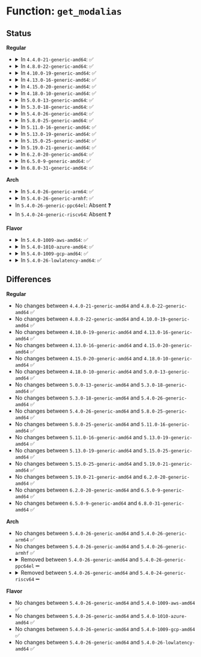 # Function: <code>get_modalias</code>

## Status
<b>Regular</b>
<ul>
<li>
<details>
<summary>In <code>4.4.0-21-generic-amd64</code>: ✅</summary>

```c
ssize_t get_modalias(char * buffer, size_t buffer_size)
```

```json
{
  "name": "get_modalias",
  "collision_type": "Unique Static",
  "inline_type": "No",
  "funcs": [
    {
      "addr": 18446744071585989232,
      "name": "get_modalias",
      "external": false,
      "loc": "drivers/firmware/dmi-id.c:71",
      "file": "drivers/firmware/dmi-id.c",
      "inline": "seen, unknown",
      "caller_inline": [],
      "caller_func": [
        "drivers/firmware/dmi-id.c:dmi_dev_uevent",
        "drivers/firmware/dmi-id.c:sys_dmi_modalias_show"
      ]
    }
  ],
  "symbols": [
    {
      "addr": 18446744071585989232,
      "name": "get_modalias",
      "section": ".text",
      "bind": "STB_LOCAL",
      "size": 248
    }
  ]
}
```
</details>
</li>
<li>
<details>
<summary>In <code>4.8.0-22-generic-amd64</code>: ✅</summary>

```c
ssize_t get_modalias(char * buffer, size_t buffer_size)
```

```json
{
  "name": "get_modalias",
  "collision_type": "Unique Static",
  "inline_type": "No",
  "funcs": [
    {
      "addr": 18446744071586395632,
      "name": "get_modalias",
      "external": false,
      "loc": "drivers/firmware/dmi-id.c:71",
      "file": "drivers/firmware/dmi-id.c",
      "inline": "seen, unknown",
      "caller_inline": [],
      "caller_func": [
        "drivers/firmware/dmi-id.c:dmi_dev_uevent",
        "drivers/firmware/dmi-id.c:sys_dmi_modalias_show"
      ]
    }
  ],
  "symbols": [
    {
      "addr": 18446744071586395632,
      "name": "get_modalias",
      "section": ".text",
      "bind": "STB_LOCAL",
      "size": 248
    }
  ]
}
```
</details>
</li>
<li>
<details>
<summary>In <code>4.10.0-19-generic-amd64</code>: ✅</summary>

```c
ssize_t get_modalias(char * buffer, size_t buffer_size)
```

```json
{
  "name": "get_modalias",
  "collision_type": "Unique Static",
  "inline_type": "No",
  "funcs": [
    {
      "addr": 18446744071586604480,
      "name": "get_modalias",
      "external": false,
      "loc": "drivers/firmware/dmi-id.c:71",
      "file": "drivers/firmware/dmi-id.c",
      "inline": "seen, unknown",
      "caller_inline": [],
      "caller_func": [
        "drivers/firmware/dmi-id.c:dmi_dev_uevent",
        "drivers/firmware/dmi-id.c:sys_dmi_modalias_show"
      ]
    }
  ],
  "symbols": [
    {
      "addr": 18446744071586604480,
      "name": "get_modalias",
      "section": ".text",
      "bind": "STB_LOCAL",
      "size": 248
    }
  ]
}
```
</details>
</li>
<li>
<details>
<summary>In <code>4.13.0-16-generic-amd64</code>: ✅</summary>

```c
ssize_t get_modalias(char * buffer, size_t buffer_size)
```

```json
{
  "name": "get_modalias",
  "collision_type": "Unique Static",
  "inline_type": "No",
  "funcs": [
    {
      "addr": 18446744071586729360,
      "name": "get_modalias",
      "external": false,
      "loc": "drivers/firmware/dmi-id.c:72",
      "file": "drivers/firmware/dmi-id.c",
      "inline": "seen, unknown",
      "caller_inline": [],
      "caller_func": [
        "drivers/firmware/dmi-id.c:dmi_dev_uevent",
        "drivers/firmware/dmi-id.c:sys_dmi_modalias_show"
      ]
    }
  ],
  "symbols": [
    {
      "addr": 18446744071586729360,
      "name": "get_modalias",
      "section": ".text",
      "bind": "STB_LOCAL",
      "size": 346
    }
  ]
}
```
</details>
</li>
<li>
<details>
<summary>In <code>4.15.0-20-generic-amd64</code>: ✅</summary>

```c
ssize_t get_modalias(char * buffer, size_t buffer_size)
```

```json
{
  "name": "get_modalias",
  "collision_type": "Unique Static",
  "inline_type": "No",
  "funcs": [
    {
      "addr": 18446744071587213664,
      "name": "get_modalias",
      "external": false,
      "loc": "drivers/firmware/dmi-id.c:72",
      "file": "drivers/firmware/dmi-id.c",
      "inline": "seen, unknown",
      "caller_inline": [],
      "caller_func": [
        "drivers/firmware/dmi-id.c:dmi_dev_uevent",
        "drivers/firmware/dmi-id.c:sys_dmi_modalias_show"
      ]
    }
  ],
  "symbols": [
    {
      "addr": 18446744071587213664,
      "name": "get_modalias",
      "section": ".text",
      "bind": "STB_LOCAL",
      "size": 248
    }
  ]
}
```
</details>
</li>
<li>
<details>
<summary>In <code>4.18.0-10-generic-amd64</code>: ✅</summary>

```c
ssize_t get_modalias(char * buffer, size_t buffer_size)
```

```json
{
  "name": "get_modalias",
  "collision_type": "Unique Static",
  "inline_type": "No",
  "funcs": [
    {
      "addr": 18446744071587514528,
      "name": "get_modalias",
      "external": false,
      "loc": "drivers/firmware/dmi-id.c:73",
      "file": "drivers/firmware/dmi-id.c",
      "inline": "seen, unknown",
      "caller_inline": [],
      "caller_func": [
        "drivers/firmware/dmi-id.c:dmi_dev_uevent",
        "drivers/firmware/dmi-id.c:sys_dmi_modalias_show"
      ]
    }
  ],
  "symbols": [
    {
      "addr": 18446744071587514528,
      "name": "get_modalias",
      "section": ".text",
      "bind": "STB_LOCAL",
      "size": 258
    }
  ]
}
```
</details>
</li>
<li>
<details>
<summary>In <code>5.0.0-13-generic-amd64</code>: ✅</summary>

```c
ssize_t get_modalias(char * buffer, size_t buffer_size)
```

```json
{
  "name": "get_modalias",
  "collision_type": "Unique Static",
  "inline_type": "No",
  "funcs": [
    {
      "addr": 18446744071587694784,
      "name": "get_modalias",
      "external": false,
      "loc": "drivers/firmware/dmi-id.c:73",
      "file": "drivers/firmware/dmi-id.c",
      "inline": "seen, unknown",
      "caller_inline": [],
      "caller_func": [
        "drivers/firmware/dmi-id.c:dmi_dev_uevent",
        "drivers/firmware/dmi-id.c:sys_dmi_modalias_show"
      ]
    }
  ],
  "symbols": [
    {
      "addr": 18446744071587694784,
      "name": "get_modalias",
      "section": ".text",
      "bind": "STB_LOCAL",
      "size": 258
    }
  ]
}
```
</details>
</li>
<li>
<details>
<summary>In <code>5.3.0-18-generic-amd64</code>: ✅</summary>

```c
ssize_t get_modalias(char * buffer, size_t buffer_size)
```

```json
{
  "name": "get_modalias",
  "collision_type": "Unique Static",
  "inline_type": "No",
  "funcs": [
    {
      "addr": 18446744071587974016,
      "name": "get_modalias",
      "external": false,
      "loc": "drivers/firmware/dmi-id.c:72",
      "file": "drivers/firmware/dmi-id.c",
      "inline": "seen, unknown",
      "caller_inline": [],
      "caller_func": [
        "drivers/firmware/dmi-id.c:dmi_dev_uevent",
        "drivers/firmware/dmi-id.c:sys_dmi_modalias_show"
      ]
    }
  ],
  "symbols": [
    {
      "addr": 18446744071587974016,
      "name": "get_modalias",
      "section": ".text",
      "bind": "STB_LOCAL",
      "size": 256
    }
  ]
}
```
</details>
</li>
<li>
<details>
<summary>In <code>5.4.0-26-generic-amd64</code>: ✅</summary>

```c
ssize_t get_modalias(char * buffer, size_t buffer_size)
```

```json
{
  "name": "get_modalias",
  "collision_type": "Unique Static",
  "inline_type": "No",
  "funcs": [
    {
      "addr": 18446744071588181152,
      "name": "get_modalias",
      "external": false,
      "loc": "drivers/firmware/dmi-id.c:72",
      "file": "drivers/firmware/dmi-id.c",
      "inline": "seen, unknown",
      "caller_inline": [],
      "caller_func": [
        "drivers/firmware/dmi-id.c:dmi_dev_uevent",
        "drivers/firmware/dmi-id.c:sys_dmi_modalias_show"
      ]
    }
  ],
  "symbols": [
    {
      "addr": 18446744071588181152,
      "name": "get_modalias",
      "section": ".text",
      "bind": "STB_LOCAL",
      "size": 256
    }
  ]
}
```
</details>
</li>
<li>
<details>
<summary>In <code>5.8.0-25-generic-amd64</code>: ✅</summary>

```c
ssize_t get_modalias(char * buffer, size_t buffer_size)
```

```json
{
  "name": "get_modalias",
  "collision_type": "Unique Static",
  "inline_type": "No",
  "funcs": [
    {
      "addr": 18446744071589046528,
      "name": "get_modalias",
      "external": false,
      "loc": "drivers/firmware/dmi-id.c:74",
      "file": "drivers/firmware/dmi-id.c",
      "inline": "seen, unknown",
      "caller_inline": [],
      "caller_func": [
        "drivers/firmware/dmi-id.c:dmi_dev_uevent",
        "drivers/firmware/dmi-id.c:sys_dmi_modalias_show"
      ]
    }
  ],
  "symbols": [
    {
      "addr": 18446744071589046528,
      "name": "get_modalias",
      "section": ".text",
      "bind": "STB_LOCAL",
      "size": 256
    }
  ]
}
```
</details>
</li>
<li>
<details>
<summary>In <code>5.11.0-16-generic-amd64</code>: ✅</summary>

```c
ssize_t get_modalias(char * buffer, size_t buffer_size)
```

```json
{
  "name": "get_modalias",
  "collision_type": "Unique Static",
  "inline_type": "No",
  "funcs": [
    {
      "addr": 18446744071589055600,
      "name": "get_modalias",
      "external": false,
      "loc": "drivers/firmware/dmi-id.c:74",
      "file": "drivers/firmware/dmi-id.c",
      "inline": "seen, unknown",
      "caller_inline": [],
      "caller_func": [
        "drivers/firmware/dmi-id.c:dmi_dev_uevent",
        "drivers/firmware/dmi-id.c:sys_dmi_modalias_show"
      ]
    }
  ],
  "symbols": [
    {
      "addr": 18446744071589055600,
      "name": "get_modalias",
      "section": ".text",
      "bind": "STB_LOCAL",
      "size": 256
    }
  ]
}
```
</details>
</li>
<li>
<details>
<summary>In <code>5.13.0-19-generic-amd64</code>: ✅</summary>

```c
ssize_t get_modalias(char * buffer, size_t buffer_size)
```

```json
{
  "name": "get_modalias",
  "collision_type": "Unique Static",
  "inline_type": "No",
  "funcs": [
    {
      "addr": 18446744071588942864,
      "name": "get_modalias",
      "external": false,
      "loc": "drivers/firmware/dmi-id.c:74",
      "file": "drivers/firmware/dmi-id.c",
      "inline": "seen, unknown",
      "caller_inline": [],
      "caller_func": [
        "drivers/firmware/dmi-id.c:dmi_dev_uevent",
        "drivers/firmware/dmi-id.c:sys_dmi_modalias_show"
      ]
    }
  ],
  "symbols": [
    {
      "addr": 18446744071588942864,
      "name": "get_modalias",
      "section": ".text",
      "bind": "STB_LOCAL",
      "size": 256
    }
  ]
}
```
</details>
</li>
<li>
<details>
<summary>In <code>5.15.0-25-generic-amd64</code>: ✅</summary>

```c
ssize_t get_modalias(char * buffer, size_t buffer_size)
```

```json
{
  "name": "get_modalias",
  "collision_type": "Unique Static",
  "inline_type": "No",
  "funcs": [
    {
      "addr": 18446744071589651344,
      "name": "get_modalias",
      "external": false,
      "loc": "drivers/firmware/dmi-id.c:74",
      "file": "drivers/firmware/dmi-id.c",
      "inline": "seen, unknown",
      "caller_inline": [],
      "caller_func": [
        "drivers/firmware/dmi-id.c:dmi_dev_uevent",
        "drivers/firmware/dmi-id.c:sys_dmi_modalias_show"
      ]
    }
  ],
  "symbols": [
    {
      "addr": 18446744071589651344,
      "name": "get_modalias",
      "section": ".text",
      "bind": "STB_LOCAL",
      "size": 256
    }
  ]
}
```
</details>
</li>
<li>
<details>
<summary>In <code>5.19.0-21-generic-amd64</code>: ✅</summary>

```c
ssize_t get_modalias(char * buffer, size_t buffer_size)
```

```json
{
  "name": "get_modalias",
  "collision_type": "Unique Static",
  "inline_type": "No",
  "funcs": [
    {
      "addr": 18446744071591153232,
      "name": "get_modalias",
      "external": false,
      "loc": "drivers/firmware/dmi-id.c:74",
      "file": "drivers/firmware/dmi-id.c",
      "inline": "seen, unknown",
      "caller_inline": [],
      "caller_func": [
        "drivers/firmware/dmi-id.c:dmi_dev_uevent",
        "drivers/firmware/dmi-id.c:sys_dmi_modalias_show"
      ]
    }
  ],
  "symbols": [
    {
      "addr": 18446744071591153232,
      "name": "get_modalias",
      "section": ".text",
      "bind": "STB_LOCAL",
      "size": 269
    }
  ]
}
```
</details>
</li>
<li>
<details>
<summary>In <code>6.2.0-20-generic-amd64</code>: ✅</summary>

```c
ssize_t get_modalias(char * buffer, size_t buffer_size)
```

```json
{
  "name": "get_modalias",
  "collision_type": "Unique Static",
  "inline_type": "No",
  "funcs": [
    {
      "addr": 18446744071592880288,
      "name": "get_modalias",
      "external": false,
      "loc": "drivers/firmware/dmi-id.c:74",
      "file": "drivers/firmware/dmi-id.c",
      "inline": "seen, unknown",
      "caller_inline": [],
      "caller_func": [
        "drivers/firmware/dmi-id.c:dmi_dev_uevent",
        "drivers/firmware/dmi-id.c:sys_dmi_modalias_show"
      ]
    }
  ],
  "symbols": [
    {
      "addr": 18446744071592880288,
      "name": "get_modalias",
      "section": ".text",
      "bind": "STB_LOCAL",
      "size": 269
    }
  ]
}
```
</details>
</li>
<li>
<details>
<summary>In <code>6.5.0-9-generic-amd64</code>: ✅</summary>

```c
ssize_t get_modalias(char * buffer, size_t buffer_size)
```

```json
{
  "name": "get_modalias",
  "collision_type": "Unique Static",
  "inline_type": "No",
  "funcs": [
    {
      "addr": 18446744071593318768,
      "name": "get_modalias",
      "external": false,
      "loc": "drivers/firmware/dmi-id.c:74",
      "file": "drivers/firmware/dmi-id.c",
      "inline": "seen, unknown",
      "caller_inline": [],
      "caller_func": [
        "drivers/firmware/dmi-id.c:dmi_dev_uevent",
        "drivers/firmware/dmi-id.c:sys_dmi_modalias_show"
      ]
    }
  ],
  "symbols": [
    {
      "addr": 18446744071593318768,
      "name": "get_modalias",
      "section": ".text",
      "bind": "STB_LOCAL",
      "size": 267
    }
  ]
}
```
</details>
</li>
<li>
<details>
<summary>In <code>6.8.0-31-generic-amd64</code>: ✅</summary>

```c
ssize_t get_modalias(char * buffer, size_t buffer_size)
```

```json
{
  "name": "get_modalias",
  "collision_type": "Unique Static",
  "inline_type": "No",
  "funcs": [
    {
      "addr": 18446744071594075312,
      "name": "get_modalias",
      "external": false,
      "loc": "drivers/firmware/dmi-id.c:74",
      "file": "drivers/firmware/dmi-id.c",
      "inline": "seen, unknown",
      "caller_inline": [],
      "caller_func": [
        "drivers/firmware/dmi-id.c:dmi_dev_uevent",
        "drivers/firmware/dmi-id.c:sys_dmi_modalias_show"
      ]
    }
  ],
  "symbols": [
    {
      "addr": 18446744071594075312,
      "name": "get_modalias",
      "section": ".text",
      "bind": "STB_LOCAL",
      "size": 267
    }
  ]
}
```
</details>
</li>
</ul>
<b>Arch</b>
<ul>
<li>
<details>
<summary>In <code>5.4.0-26-generic-arm64</code>: ✅</summary>

```c
ssize_t get_modalias(char * buffer, size_t buffer_size)
```

```json
{
  "name": "get_modalias",
  "collision_type": "Unique Static",
  "inline_type": "No",
  "funcs": [
    {
      "addr": 18446603336501485424,
      "name": "get_modalias",
      "external": false,
      "loc": "drivers/firmware/dmi-id.c:72",
      "file": "drivers/firmware/dmi-id.c",
      "inline": "seen, unknown",
      "caller_inline": [],
      "caller_func": [
        "drivers/firmware/dmi-id.c:dmi_dev_uevent",
        "drivers/firmware/dmi-id.c:sys_dmi_modalias_show"
      ]
    }
  ],
  "symbols": [
    {
      "addr": 18446603336501485424,
      "name": "get_modalias",
      "section": ".text",
      "bind": "STB_LOCAL",
      "size": 308
    }
  ]
}
```
</details>
</li>
<li>
<details>
<summary>In <code>5.4.0-26-generic-armhf</code>: ✅</summary>

```c
ssize_t get_modalias(char * buffer, size_t buffer_size)
```

```json
{
  "name": "get_modalias",
  "collision_type": "Unique Static",
  "inline_type": "No",
  "funcs": [
    {
      "addr": 3234025376,
      "name": "get_modalias",
      "external": false,
      "loc": "drivers/firmware/dmi-id.c:72",
      "file": "drivers/firmware/dmi-id.c",
      "inline": "seen, unknown",
      "caller_inline": [],
      "caller_func": [
        "drivers/firmware/dmi-id.c:dmi_dev_uevent",
        "drivers/firmware/dmi-id.c:sys_dmi_modalias_show"
      ]
    }
  ],
  "symbols": [
    {
      "addr": 3234025376,
      "name": "get_modalias",
      "section": ".text",
      "bind": "STB_LOCAL",
      "size": 300
    }
  ]
}
```
</details>
</li>
<li>
In <code>5.4.0-26-generic-ppc64el</code>: Absent ❓
</li>
<li>
In <code>5.4.0-24-generic-riscv64</code>: Absent ❓
</li>
</ul>
<b>Flavor</b>
<ul>
<li>
<details>
<summary>In <code>5.4.0-1009-aws-amd64</code>: ✅</summary>

```c
ssize_t get_modalias(char * buffer, size_t buffer_size)
```

```json
{
  "name": "get_modalias",
  "collision_type": "Unique Static",
  "inline_type": "No",
  "funcs": [
    {
      "addr": 18446744071587799584,
      "name": "get_modalias",
      "external": false,
      "loc": "drivers/firmware/dmi-id.c:72",
      "file": "drivers/firmware/dmi-id.c",
      "inline": "seen, unknown",
      "caller_inline": [],
      "caller_func": [
        "drivers/firmware/dmi-id.c:dmi_dev_uevent",
        "drivers/firmware/dmi-id.c:sys_dmi_modalias_show"
      ]
    }
  ],
  "symbols": [
    {
      "addr": 18446744071587799584,
      "name": "get_modalias",
      "section": ".text",
      "bind": "STB_LOCAL",
      "size": 256
    }
  ]
}
```
</details>
</li>
<li>
<details>
<summary>In <code>5.4.0-1010-azure-amd64</code>: ✅</summary>

```c
ssize_t get_modalias(char * buffer, size_t buffer_size)
```

```json
{
  "name": "get_modalias",
  "collision_type": "Unique Static",
  "inline_type": "No",
  "funcs": [
    {
      "addr": 18446744071587503008,
      "name": "get_modalias",
      "external": false,
      "loc": "drivers/firmware/dmi-id.c:72",
      "file": "drivers/firmware/dmi-id.c",
      "inline": "seen, unknown",
      "caller_inline": [],
      "caller_func": [
        "drivers/firmware/dmi-id.c:dmi_dev_uevent",
        "drivers/firmware/dmi-id.c:sys_dmi_modalias_show"
      ]
    }
  ],
  "symbols": [
    {
      "addr": 18446744071587503008,
      "name": "get_modalias",
      "section": ".text",
      "bind": "STB_LOCAL",
      "size": 256
    }
  ]
}
```
</details>
</li>
<li>
<details>
<summary>In <code>5.4.0-1009-gcp-amd64</code>: ✅</summary>

```c
ssize_t get_modalias(char * buffer, size_t buffer_size)
```

```json
{
  "name": "get_modalias",
  "collision_type": "Unique Static",
  "inline_type": "No",
  "funcs": [
    {
      "addr": 18446744071588135680,
      "name": "get_modalias",
      "external": false,
      "loc": "drivers/firmware/dmi-id.c:72",
      "file": "drivers/firmware/dmi-id.c",
      "inline": "seen, unknown",
      "caller_inline": [],
      "caller_func": [
        "drivers/firmware/dmi-id.c:dmi_dev_uevent",
        "drivers/firmware/dmi-id.c:sys_dmi_modalias_show"
      ]
    }
  ],
  "symbols": [
    {
      "addr": 18446744071588135680,
      "name": "get_modalias",
      "section": ".text",
      "bind": "STB_LOCAL",
      "size": 256
    }
  ]
}
```
</details>
</li>
<li>
<details>
<summary>In <code>5.4.0-26-lowlatency-amd64</code>: ✅</summary>

```c
ssize_t get_modalias(char * buffer, size_t buffer_size)
```

```json
{
  "name": "get_modalias",
  "collision_type": "Unique Static",
  "inline_type": "No",
  "funcs": [
    {
      "addr": 18446744071588253216,
      "name": "get_modalias",
      "external": false,
      "loc": "drivers/firmware/dmi-id.c:72",
      "file": "drivers/firmware/dmi-id.c",
      "inline": "seen, unknown",
      "caller_inline": [],
      "caller_func": [
        "drivers/firmware/dmi-id.c:dmi_dev_uevent",
        "drivers/firmware/dmi-id.c:sys_dmi_modalias_show"
      ]
    }
  ],
  "symbols": [
    {
      "addr": 18446744071588253216,
      "name": "get_modalias",
      "section": ".text",
      "bind": "STB_LOCAL",
      "size": 256
    }
  ]
}
```
</details>
</li>
</ul>

## Differences
<b>Regular</b>
<ul>
<li>
No changes between <code>4.4.0-21-generic-amd64</code> and <code>4.8.0-22-generic-amd64</code> ✅
</li>
<li>
No changes between <code>4.8.0-22-generic-amd64</code> and <code>4.10.0-19-generic-amd64</code> ✅
</li>
<li>
No changes between <code>4.10.0-19-generic-amd64</code> and <code>4.13.0-16-generic-amd64</code> ✅
</li>
<li>
No changes between <code>4.13.0-16-generic-amd64</code> and <code>4.15.0-20-generic-amd64</code> ✅
</li>
<li>
No changes between <code>4.15.0-20-generic-amd64</code> and <code>4.18.0-10-generic-amd64</code> ✅
</li>
<li>
No changes between <code>4.18.0-10-generic-amd64</code> and <code>5.0.0-13-generic-amd64</code> ✅
</li>
<li>
No changes between <code>5.0.0-13-generic-amd64</code> and <code>5.3.0-18-generic-amd64</code> ✅
</li>
<li>
No changes between <code>5.3.0-18-generic-amd64</code> and <code>5.4.0-26-generic-amd64</code> ✅
</li>
<li>
No changes between <code>5.4.0-26-generic-amd64</code> and <code>5.8.0-25-generic-amd64</code> ✅
</li>
<li>
No changes between <code>5.8.0-25-generic-amd64</code> and <code>5.11.0-16-generic-amd64</code> ✅
</li>
<li>
No changes between <code>5.11.0-16-generic-amd64</code> and <code>5.13.0-19-generic-amd64</code> ✅
</li>
<li>
No changes between <code>5.13.0-19-generic-amd64</code> and <code>5.15.0-25-generic-amd64</code> ✅
</li>
<li>
No changes between <code>5.15.0-25-generic-amd64</code> and <code>5.19.0-21-generic-amd64</code> ✅
</li>
<li>
No changes between <code>5.19.0-21-generic-amd64</code> and <code>6.2.0-20-generic-amd64</code> ✅
</li>
<li>
No changes between <code>6.2.0-20-generic-amd64</code> and <code>6.5.0-9-generic-amd64</code> ✅
</li>
<li>
No changes between <code>6.5.0-9-generic-amd64</code> and <code>6.8.0-31-generic-amd64</code> ✅
</li>
</ul>
<b>Arch</b>
<ul>
<li>
No changes between <code>5.4.0-26-generic-amd64</code> and <code>5.4.0-26-generic-arm64</code> ✅
</li>
<li>
No changes between <code>5.4.0-26-generic-amd64</code> and <code>5.4.0-26-generic-armhf</code> ✅
</li>
<li>
<details>
<summary>Removed between <code>5.4.0-26-generic-amd64</code> and <code>5.4.0-26-generic-ppc64el</code> ➖</summary>

```c
ssize_t get_modalias(char * buffer, size_t buffer_size)
```
</details>
</li>
<li>
<details>
<summary>Removed between <code>5.4.0-26-generic-amd64</code> and <code>5.4.0-24-generic-riscv64</code> ➖</summary>

```c
ssize_t get_modalias(char * buffer, size_t buffer_size)
```
</details>
</li>
</ul>
<b>Flavor</b>
<ul>
<li>
No changes between <code>5.4.0-26-generic-amd64</code> and <code>5.4.0-1009-aws-amd64</code> ✅
</li>
<li>
No changes between <code>5.4.0-26-generic-amd64</code> and <code>5.4.0-1010-azure-amd64</code> ✅
</li>
<li>
No changes between <code>5.4.0-26-generic-amd64</code> and <code>5.4.0-1009-gcp-amd64</code> ✅
</li>
<li>
No changes between <code>5.4.0-26-generic-amd64</code> and <code>5.4.0-26-lowlatency-amd64</code> ✅
</li>
</ul>
